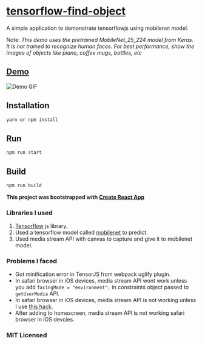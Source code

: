 # [tensorflow-find-object](https://find.surge.sh)

A simple application to demonstrate tensorflowjs using mobilenet model.

Note: *This demo uses the pretrained MobileNet_25_224 model from Keras. It is not trained to recognize human faces. For best performance, show the images of objects like piano, coffee mugs, bottles, etc*

## [Demo](https://find.surge.sh)

![Demo GIF](https://github.com/gokulkrishh/tensorflow-find-object/blob/master/FindObject.gif)

## Installation

```bash
yarn or npm install
```

## Run

```bash
npm run start
```

## Build

```bash
npm run build
```

**This project was bootstrapped with [Create React App](https://github.com/facebookincubator/create-react-app)**

### Libraries I used

1.  [Tensorflow](https://js.tensorflow.org/) js library.
2.  Used a tensorflow model called [mobilenet](https://github.com/tensorflow/models/blob/master/research/slim/nets/mobilenet_v1.md) to predict.
3.  Used media stream API with canvas to capture and give it to mobilenet model.

### Problems I faced

* Got minification error in TensorJS from webpack uglify plugin.
* In safari browser in iOS devices, media stream API wont work unless you add `facingMode = "environment";` in constraints object passed to `getUserMedia` API.
* In safari browser in iOS devices, media stream API is not working unless I use [this hack](https://github.com/webrtc/samples/issues/929#issuecomment-330816567).
* After adding to homescreen, media stream API is not working safari browser in iOS devcies.

### MIT Licensed

